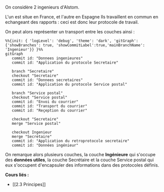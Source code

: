 On considère 2 ingenieurs d'Alstom. 

L'un est situe en France, et l'autre en Espagne
Ils travaillent en commun en echangeant des rapports : ceci est donc leur protocole de travail.

On peut alors représenter un transport entre les couches ainsi : 

```mermaid
%%{init: { 'logLevel': 'debug', 'theme': 'dark', 'gitGraph': {'showBranches': true, 'showCommitLabel':true,'mainBranchName': 'Ingenieur'}} }%%
gitGraph
   commit id: "Donnees ingenieures"
   commit id: "Application du protocole Secretaire"
   
   branch "Secretaire"
   checkout "Secretaire"
   commit id: "Donnees secretaires"
   commit id: "Application du protocole Service postal"

   branch "Service postal"
   checkout "Service postal"
   commit id: "Envoi du courrier"
   commit id: "Transport du courrier"
   commit id: "Reçeption du courrier"

   checkout "Secretaire"
   merge "Service postal"

   checkout Ingenieur
   merge "Secretaire"
   commit id: "Application du retroprotocole secretaire"
   commit id: "Données ingénieur"
```
On remarque alors plusieurs couches, la couche **Ingénieure** qui s'occupe des **données utiles**, la couche Secrétaire et la couche Service postal qui eux s'occupent d'encapsuler des informations dans des protocoles définis.


**Cours liés :**
- [[2.3 Principes]]